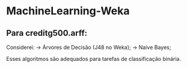 # MachineLearning-Weka

## Para creditg500.arff:

  Considerei:
     -> Árvores de Decisão (J48 no Weka);
     -> Naive Bayes;
     
  Esses algoritmos são adequados para tarefas de classificação binária.
